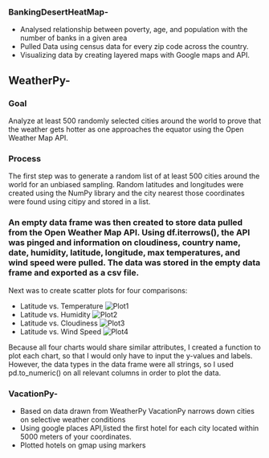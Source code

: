 ### BankingDesertHeatMap-

* Analysed relationship between poverty, age, and population with the number of banks in a given area
* Pulled Data using census data for every zip code across the country.  
* Visualizing data by creating layered maps with Google maps and API.

## WeatherPy-

### Goal
Analyze at least 500 randomly selected cities around the world to prove that the weather gets hotter as one approaches the equator using the Open Weather Map API.

### Process
The first step was to generate a random list of at least 500 cities around the world for an unbiased sampling. Random latitudes and longitudes were created using the NumPy library and the city nearest those coordinates were found using citipy and stored in a list.

### An empty data frame was then created to store data pulled from the Open Weather Map API. Using df.iterrows(), the API was pinged and information on cloudiness, country name, date, humidity, latitude, longitude, max temperatures, and wind speed were pulled. The data was stored in the empty data frame and exported as a csv file.

Next was to create scatter plots for four comparisons:

* Latitude vs. Temperature ![Plot1](https://github.com/SurabhiSood/Python_API_Visualizations/blob/master/WeatherPy/Plot1.png)
* Latitude vs. Humidity ![Plot2](https://github.com/SurabhiSood/Python_API_Visualizations/blob/master/WeatherPy/Plot2.png)
* Latitude vs. Cloudiness ![Plot3](https://github.com/SurabhiSood/Python_API_Visualizations/blob/master/WeatherPy/Plot3.png)
* Latitude vs. Wind Speed ![Plot4](https://github.com/SurabhiSood/Python_API_Visualizations/blob/master/WeatherPy/Plot4.png)

Because all four charts would share similar attributes, I created a function to plot each chart, so that I would only have to input the y-values and labels. However, the data types in the data frame were all strings, so I used pd.to_numeric() on all relevant columns in order to plot the data.

 

### VacationPy-

* Based on data drawn from WeatherPy VacationPy narrows down cities on selective weather conditions
* Using google places API,listed the first hotel for each city located within 5000 meters of your coordinates.
* Plotted hotels on gmap using markers